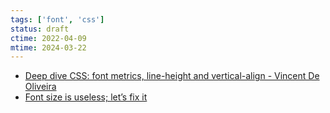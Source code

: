 ```yaml
---
tags: ['font', 'css']
status: draft
ctime: 2022-04-09
mtime: 2024-03-22
---
```


- [Deep dive CSS: font metrics, line-height and vertical-align - Vincent De Oliveira](https://iamvdo.me/en/blog/css-font-metrics-line-height-and-vertical-align)
- [Font size is useless; let’s fix it](https://tonsky.me/blog/font-size/)